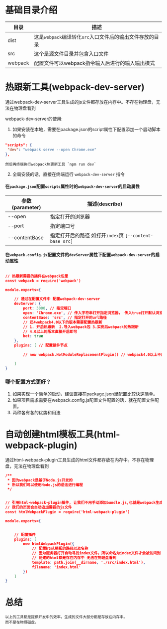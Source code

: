 # 基础目录介绍

|目录 |描述 |
| --- | --- |
|dist| 这是`webpack`编译转化`src`入口文件后的输出文件存放的目录 |
|src| 这个是源文件目录并包含入口文件 |
|webpack| 配置文件可以webpack指令输入后进行的输入输出模式|


# 热跟新工具(webpack-dev-server)
通过webpack-dev-server工具生成的js文件都存放在内存中。不存在物理盘，无法在物理盘看到

webpack-dev-server的使用:

   1. 如果安装在本地，需要在package.json的script属性下配置添加一个启动脚本的命令 
   ```json 
   "scripts": {
    "dev": "webpack serve --open Chrome.exe"
  },
  ```
    然后再终端执行webpack热更新工具 `npm run dev`

   2. 全局安装的话，直接在终端运行 `webpack-dev-server` 指令


#### 在`package.json`配置`scripts`属性时的`webpack-dev-server`的启动属性

|参数(parameter)|描述(describe)|
|---|---|
|--open | 指定打开的浏览器|
|--port|指定端口号|
|--contentBase|指定打开后的路径 如打开`index`页 ` [--content-base src] `|

#### 在`webpack.config.js`配置文件的`devServer`属性下配置`webpack-dev-server`的启动属性

```json

// 热跟新需要的插件在webpack包里
const webpack = require('webpack')

module.exports={
   
    // 通过在配置文件中 配置webpack-dev-server
    devServer: {
        port: 3000, // 指定端口
        open: 'Chrome.exe', // 传入字符串打开指定浏览器， 传入true打开默认浏览器
        contentBase: 'src', // 指定打开的url路径
        // 还4webpack4.0以下的版本需要配置热跟新
        // 1. 开启热跟新  2.导入webpack包 3.实例后webpack的热跟新
        // 4.0以上的版本直接开启即可
        hot: true
    },
    plugins: [ // 配置插件节点
        
        // new webpack.HotModuleReplacementPlugin() // webpack4.0以上不用实例热跟新插件

    ]
}

```
### 哪个配置方式更好？
1. 如果实现一个简单的启动，建议直接在package.json里配置比较快速简单。
2. 如果项目需求需要在webpack.config.js配置文件配置的话，就在配置文件配置。
3. 两种各有各的优势和用法


# 自动创建html模板工具(html-webpack-plugin)

通过html-webpack-plugin工具生成的html文件都存放在内存中。不存在物理盘，无法在物理盘看到


```json
/**
 * 因为webpack是基于Node.js开发的
 * 所以我们可以使用Node.js的语法进行编程
 */


// 引用html-webpack-plugin插件, 让我们不用手动添加bundle.js,也就是webpack生成后的js文件
// 我们的页面会自动追加需要的js文件
const htmlWebpackPlugin = require('html-webpack-plugin')

module.exports={
   

    // 配置插件
    plugins: [
        new htmlWebpackPlugin({
            // 配置html模板的路径以及名称
            // 因为服务器打开自动寻找index文件，所以命名为index文件才会被访问到
            // 创建的html都是存在内存中 无法在物理盘看到
            template: path.join(__dirname, './src/index.html'),
            filename: 'index.html'
        })
    ]
}

```




# 总结
    以上的工具都是提供开发中的效率，生成的文件大部分都是存放在内存中。
    而不是在物理磁盘。
